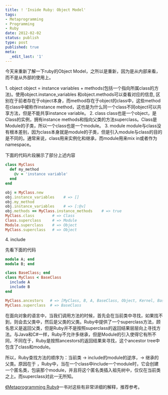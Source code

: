```yaml
---
title: ! 'Inside Ruby: Object Model'
tags:
- Metaprogramming
- Programming
- Ruby
date: 2012-02-02
status: publish
type: post
published: true
meta:
  _edit_last: '1'
---
```

今天来重新了解一下ruby的Object Model，之所以是重新，因为是从内部来看，而不是从外部的使用上。

1\. object
object = instance variables + methods(包括一个指向所属class的方法)。使用object.instance_variables 和object.methods可以查看对应的信息, 区别在于前者存在于object本身，而method存在于object的class中，这些method在class中被称作instance method，这也是为什么同一个class不同object可以共享方法，但是不能共享instance variable。
2\. class
class也是一个object，是Class的实例，拥有instance methods和指向父类的方法superclass。Class是Module的子类，所以一个class也是一个module。
3\. module
module与class没有根本差别，因为class本身就是module的子类，但是引入module与class的目的是不同的。通常来说，class用来实例化和继承，而module用来mix in或者作为namespace。

下面的代码片段展示了部分上述内容

```ruby
class MyClass
  def my_method
    @v = 'instance variable'
  end
end

obj = MyClass.new
obj.instance_variables    # => []
obj.my_method
obj.instance_variables    # => [:@v]
obj.methods == MyClass.instance_methods    # => true
MyClass.class        # => Class
Class.superclass     # => Module
Module.superclass    # => Object
MyClass.superclass   # => Object
```

4\. include

先看下面的代码

```ruby
module A; end
module B; end

class BaseClass; end
class MyClass < BaseClass
  include A
  include B
end

MyClass.ancestors   # => [MyClass, B, A, BaseClass, Object, Kernel, BasicObject]
MyClass.superclass  # => BaseClass
```

在面向对象的语言中，当我们调用方法的时候，首先会在当前类中寻找，如果找不到，则会去父类中，然后是父类的父类。Ruby中提供了一个superclass方法，顾名思义是返回父类，但是Ruby并不是按照superclass的返回结果层层向上寻找方法。与Java和C#一样，Ruby不允许多继承，但是Module的引入使得它有所不同，不同在于，Ruby是按照ancestors的返回结果来寻找，这个ancestor tree中包含了class和module。

所以，Ruby查找方法的顺序为：当前类 -> include的module的逆序，-> 继承的父类。原因在于 ，Ruby中，当在一个class中include一个module时，它会创建一个匿名类，包装那个module，并且将这个匿名类插入祖先树中，仅仅在当前类之上。而superclass对此一无所知。

[《Metaprogramming Ruby》](http://book.douban.com/subject/4086938/")一书对这些有非常详细的解释，推荐参考。